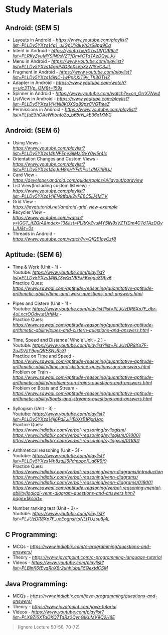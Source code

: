 # Study Materials

## Android: (SEM 5)
  - Layouts in Android - 
  *https://www.youtube.com/playlist?list=PLLDv5YXzs14g1_uJGpUYdkVh3rS8pg9Ca*
  - Intent in Android - 
  *https://youtu.be/r0TwUVfUR9c?list=PLRKyZvuMYSIN9sVZTfDm4CTdTAzDQyLJU*
  - Menu in Android - 
  *https://www.youtube.com/playlist?list=PLLDv5YXzs14gpP4G3cXsVpXzWlSeC3JiL*
  - Fragment in Android - 
  *https://www.youtube.com/playlist?list=PLLDv5YXzs14iNC-1wPpKXIT9y_Th3GTHZ*
  - Adapter in Android - 
  *https://www.youtube.com/watch?v=uic3TVp_j3M&t=159s*
  - Spinner in Android - 
  *https://www.youtube.com/watch?v=on_OrrX7Nw4* 
  - ListView in Android - 
  *https://www.youtube.com/playlist?list=PLLDv5YXzs14j4Nl8KOXSa89pzCVGTteeZ*
  - Permissions in Android -
  *https://www.youtube.com/playlist?list=PLfuE3hOAeWhbnto2o_b65rN_kE96x1XWG*

## Android: (SEM 6)
  - Using Views -<br />
  *https://www.youtube.com/playlist?list=PLLDv5YXzs14hNFEneSilMziGvY0w5r4Ic*
  - Orientation Changes and Custom Views -<br />
  *https://www.youtube.com/playlist?list=PLLDv5YXzs14gJuH8pHYFd1PULdN7lhRUJ*
  - Card View -<br />
  *https://developer.android.com/guide/topics/ui/layout/cardview*
  - List View(Including custom listview) - <br />
  *https://www.youtube.com/playlist?list=PLLDv5YXzs14jFN9tfqAI2yFE6C5iJ4MTV*
  - Grid View - <br />
  *https://javatutorial.net/android-grid-view-example*
  - Recycler View -<br />
  *https://www.youtube.com/watch?v=IGGT_jfZQrA&index=13&list=PLRKyZvuMYSIN9sVZTfDm4CTdTAzDQyLJU&t=0s*
  - Threads in Android - <br />
  *https://www.youtube.com/watch?v=QfQE1ayCzf8*
  
## Aptitude: (SEM 6)
  - Time & Work (Unit - 1) -<br />
    Youtube: *https://www.youtube.com/playlist?list=PLLDv5YXzs14jNZ3yKHNRFJFKvqqc8Dby6*  -<br />
    Practice Ques: <br />
    *https://www.sawaal.com/aptitude-reasoning/quantitative-aptitude-arithmetic-ability/time-and-work-questions-and-answers.html* <br />
  - Pipes and Cistern (Unit - 1) -<br />
    Youtube: *https://www.youtube.com/playlist?list=PLJUzDR8Xp7F_dbr-4oLncrOOdwutUrhMz*  -<br />
    Practice Ques: <br />
    *https://www.sawaal.com/aptitude-reasoning/quantitative-aptitude-arithmetic-ability/pipes-and-cistern-questions-and-answers.html*  -<br />
  - Time, Speed and Distance( Whole Unit - 2 ) -<br />
    Youtube: *https://www.youtube.com/playlist?list=PLJUzDR8Xp7F-2uJD7jlY9qoQRESNsRc3f*  -<br />
    Practice on Time and Speed - <br />
    *https://www.sawaal.com/aptitude-reasoning/quantitative-aptitude-arithmetic-ability/time-and-distance-questions-and-answers.html* <br />
    Problem on Train - <br />
    *https://www.sawaal.com/aptitude-reasoning/quantitative-aptitude-arithmetic-ability/problems-on-trains-questions-and-answers.html* <br />
    Problem on Boats and Stream - <br />
    *https://www.sawaal.com/aptitude-reasoning/quantitative-aptitude-arithmetic-ability/boats-and-streams-questions-and-answers.html* <br />
  - Syllogism (Unit - 3) -<br />
    Youtube: *https://www.youtube.com/playlist?list=PLLDv5YXzs14ji6PdEJiHEbXrE1RjxrUqo* <br />
    Practice Ques: <br />
    *https://www.indiabix.com/verbal-reasoning/syllogism/* <br />
    *https://www.indiabix.com/verbal-reasoning/syllogism/010001* <br />
    *https://www.indiabix.com/verbal-reasoning/syllogism/011001* <br />
  - Arithmetical reasoning (Unit - 3) -<br />
    Youtube: *https://www.youtube.com/playlist?list=PLLDv5YXzs14h8zdjjj6PdmppoK_q6R9f9* <br />
    Practice Ques: <br />
    *https://www.indiabix.com/verbal-reasoning/venn-diagrams/introduction* <br />
    *https://www.indiabix.com/verbal-reasoning/venn-diagrams/* <br />
    *https://www.indiabix.com/verbal-reasoning/venn-diagrams/018001* <br />
    *https://www.sawaal.com/aptitude-reasoning/verbal-reasoning-mental-ability/logical-venn-diagram-questions-and-answers.htm?page=1&sort=*
    
  - Number ranking test (Unit - 3) -<br />
    Youtube: *https://www.youtube.com/playlist?list=PLJUzDR8Xp7F_ucEognsHpNLtTUzsu8j4L* <br />
  

## C Programming: 
  - MCQs -
  *https://www.indiabix.com/c-programming/questions-and-answers/*
  - Theory -
  *https://www.javatpoint.com/c-programming-language-tutorial*
  - Videos - 
  *https://www.youtube.com/playlist?list=PLBlnK6fEyqRhX6r2uhhlubuF5QextdCSM*
  
## Java Programming:
  - MCQs -
  *https://www.indiabix.com/java-programming/questions-and-answers/*
  - Theory -
  *https://www.javatpoint.com/java-tutorial*
  - Videos - 
  *https://www.youtube.com/playlist?list=PLX9Zi6XTqOKQ7TdRz0QynGIKuMV9Q2H8E*
  > (Ignore Lecture 50-56, 70-72)
  
